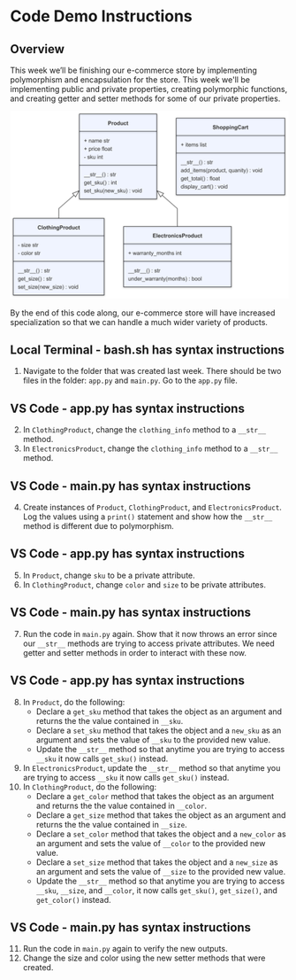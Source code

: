 # Code Demo Instructions

## Overview

This week we’ll be finishing our e-commerce store by implementing polymorphism and encapsulation for the store. This week we'll be implementing public and private properties, creating polymorphic functions, and creating getter and setter methods for some of our private properties.

![Week 4 Class Diagram](./E-Store_W3.png)

By the end of this code along, our e-commerce store will have increased specialization so that we can handle a much wider variety of products.

## Local Terminal - bash.sh has syntax instructions
1. Navigate to the folder that was created last week. There should be two files in the folder: `app.py` and `main.py`. Go to the `app.py` file.

## VS Code - app.py has syntax instructions
2. In `ClothingProduct`, change the `clothing_info` method to a `__str__` method.
3. In `ElectronicsProduct`, change the `clothing_info` method to a `__str__` method.

## VS Code - main.py has syntax instructions
4. Create instances of `Product`, `ClothingProduct`, and `ElectronicsProduct`. Log the values using a `print()` statement and show how the `__str__` method is different due to polymorphism.

## VS Code - app.py has syntax instructions
5. In `Product`, change `sku` to be a private attribute.
6. In `ClothingProduct`, change `color` and `size` to be private attributes.

## VS Code - main.py has syntax instructions
7. Run the code in `main.py` again. Show that it now throws an error since our `__str__` methods are trying to access private attributes. We need getter and setter methods in order to interact with these now.

## VS Code - app.py has syntax instructions
8. In `Product`, do the following:
    - Declare a `get_sku` method that takes the object as an argument and returns the the value contained in `__sku`.
    - Declare a `set_sku` method that takes the object and a `new_sku` as an argument and sets the value of `__sku` to the provided new value.
    - Update the `__str__` method so that anytime you are trying to access `__sku` it now calls `get_sku()` instead.
9. In `ElectronicsProduct`, update the `__str__` method so that anytime you are trying to access `__sku` it now calls `get_sku()` instead.
10. In `ClothingProduct`, do the following:
    - Declare a `get_color` method that takes the object as an argument and returns the the value contained in `__color`.
    - Declare a `get_size` method that takes the object as an argument and returns the the value contained in `__size`.
    - Declare a `set_color` method that takes the object and a `new_color` as an argument and sets the value of `__color` to the provided new value.
    - Declare a `set_size` method that takes the object and a `new_size` as an argument and sets the value of `__size` to the provided new value.
    - Update the `__str__` method so that anytime you are trying to access `__sku`, `__size`, and `__color`, it now calls `get_sku()`, `get_size()`, and `get_color()` instead.

## VS Code - main.py has syntax instructions
11. Run the code in `main.py` again to verify the new outputs.
12. Change the size and color using the new setter methods that were created.